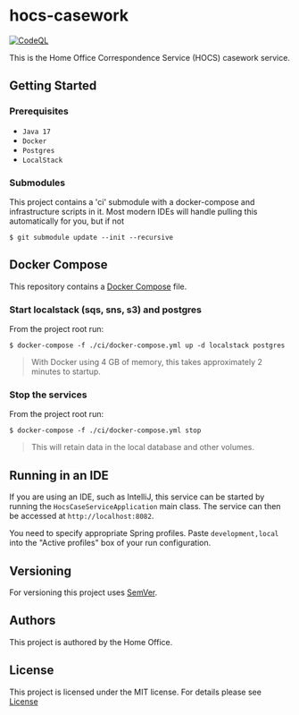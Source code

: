# hocs-casework

[![CodeQL](https://github.com/UKHomeOffice/hocs-casework/actions/workflows/codeql-analysis.yml/badge.svg)](https://github.com/UKHomeOffice/hocs-casework/actions/workflows/codeql-analysis.yml)

This is the Home Office Correspondence Service (HOCS) casework service.

## Getting Started

### Prerequisites

* ```Java 17```
* ```Docker```
* ```Postgres```
* ```LocalStack```

### Submodules

This project contains a 'ci' submodule with a docker-compose and infrastructure scripts in it. Most modern IDEs will
handle pulling this automatically for you, but if not

```console
$ git submodule update --init --recursive
```

## Docker Compose

This repository contains a [Docker Compose](https://docs.docker.com/compose/)
file.

### Start localstack (sqs, sns, s3) and postgres

From the project root run:

```console
$ docker-compose -f ./ci/docker-compose.yml up -d localstack postgres
```

> With Docker using 4 GB of memory, this takes approximately 2 minutes to startup.

### Stop the services

From the project root run:

```console
$ docker-compose -f ./ci/docker-compose.yml stop
```

> This will retain data in the local database and other volumes.

## Running in an IDE

If you are using an IDE, such as IntelliJ, this service can be started by running the ```HocsCaseServiceApplication```
main class. The service can then be accessed at ```http://localhost:8082```.

You need to specify appropriate Spring profiles. Paste `development,local` into the "Active profiles" box of your run
configuration.

## Versioning

For versioning this project uses [SemVer](https://semver.org/).

## Authors

This project is authored by the Home Office.

## License

This project is licensed under the MIT license. For details please see [License](LICENSE)
